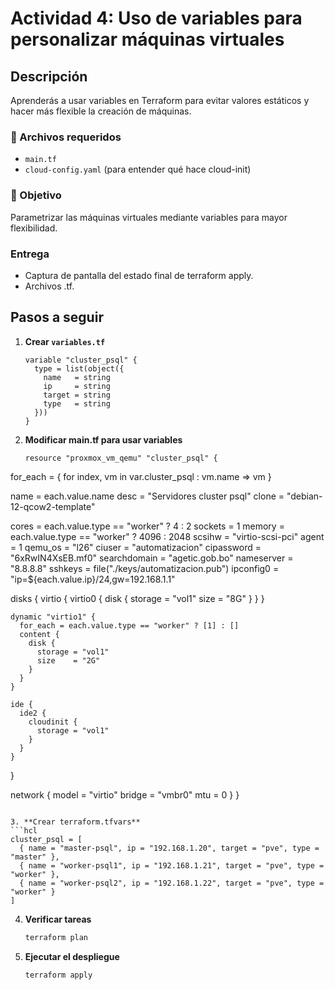 # Actividad 4: Uso de variables para personalizar máquinas virtuales

## Descripción
Aprenderás a usar variables en Terraform para evitar valores estáticos y hacer más flexible la creación de máquinas.

### 📁 Archivos requeridos
- `main.tf`
- `cloud-config.yaml` (para entender qué hace cloud-init)

### 🎯 Objetivo
Parametrizar las máquinas virtuales mediante variables para mayor flexibilidad.

### Entrega
- Captura de pantalla del estado final de terraform apply.
- Archivos .tf.

## Pasos a seguir

1. **Crear `variables.tf`**
   ```hcl
   variable "cluster_psql" {
     type = list(object({
       name   = string
       ip     = string
       target = string
       type   = string
     }))
   }
   ```
2. **Modificar main.tf para usar variables**
   ```hcl
   resource "proxmox_vm_qemu" "cluster_psql" {
  for_each = { for index, vm in var.cluster_psql : vm.name => vm }

  name        = each.value.name
  desc        = "Servidores cluster psql"
  clone       = "debian-12-qcow2-template"

  cores       = each.value.type == "worker" ? 4 : 2
  sockets     = 1
  memory      = each.value.type == "worker" ? 4096 : 2048
  scsihw      = "virtio-scsi-pci"
  agent       = 1
  qemu_os     = "l26"
  ciuser      = "automatizacion"
  cipassword  = "$6$xRwIN4XsEB.mf0"
  searchdomain = "agetic.gob.bo"
  nameserver  = "8.8.8.8"
  sshkeys     = file("./keys/automatizacion.pub")
  ipconfig0   = "ip=${each.value.ip}/24,gw=192.168.1.1"

  disks {
    virtio {
      virtio0 {
        disk {
          storage = "vol1"
          size    = "8G"
        }
      }
    }

    dynamic "virtio1" {
      for_each = each.value.type == "worker" ? [1] : []
      content {
        disk {
          storage = "vol1"
          size    = "2G"
        }
      }
    }

    ide {
      ide2 {
        cloudinit {
          storage = "vol1"
        }
      }
    }
  }

  network {
    model  = "virtio"
    bridge = "vmbr0"
    mtu    = 0
  }
}
```

3. **Crear terraform.tfvars**
```hcl
cluster_psql = [
  { name = "master-psql", ip = "192.168.1.20", target = "pve", type = "master" },
  { name = "worker-psql1", ip = "192.168.1.21", target = "pve", type = "worker" },
  { name = "worker-psql2", ip = "192.168.1.22", target = "pve", type = "worker" }
]
```

4. **Verificar tareas**
   ```bash
   terraform plan
   ```
   
5. **Ejecutar el despliegue**
   ```bash
   terraform apply
   ```
